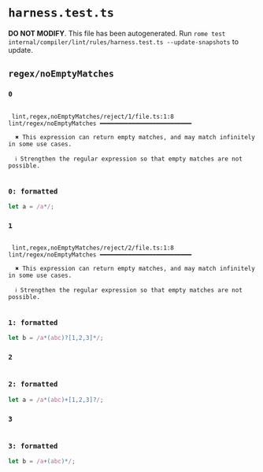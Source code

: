 # `harness.test.ts`

**DO NOT MODIFY**. This file has been autogenerated. Run `rome test internal/compiler/lint/rules/harness.test.ts --update-snapshots` to update.

## `regex/noEmptyMatches`

### `0`

```

 lint,regex,noEmptyMatches/reject/1/file.ts:1:8 lint/regex/noEmptyMatches ━━━━━━━━━━━━━━━━━━━━━━━━━━

  ✖ This expression can return empty matches, and may match infinitely in some use cases.

  ℹ Strengthen the regular expression so that empty matches are not possible.


```

### `0: formatted`

```ts
let a = /a*/;

```

### `1`

```

 lint,regex,noEmptyMatches/reject/2/file.ts:1:8 lint/regex/noEmptyMatches ━━━━━━━━━━━━━━━━━━━━━━━━━━

  ✖ This expression can return empty matches, and may match infinitely in some use cases.

  ℹ Strengthen the regular expression so that empty matches are not possible.


```

### `1: formatted`

```ts
let b = /a*(abc)?[1,2,3]*/;

```

### `2`

```

```

### `2: formatted`

```ts
let a = /a*(abc)+[1,2,3]?/;

```

### `3`

```

```

### `3: formatted`

```ts
let b = /a+(abc)*/;

```
